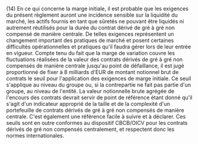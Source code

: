 (14) En ce qui concerne la marge initiale, il est probable que les exigences du présent règlement auront une incidence sensible sur la liquidité du marché, les actifs fournis en tant que sûretés ne pouvant être liquidés ni autrement réutilisés pour la durée du contrat dérivé de gré à gré non compensé de manière centrale. De telles exigences représentent un changement important des pratiques de marché et posent certaines difficultés opérationnelles et pratiques qu'il faudra gérer lors de leur entrée en vigueur. Compte tenu du fait que la marge de variation couvre les fluctuations réalisées de la valeur des contrats dérivés de gré à gré non compensés de manière centrale jusqu'au point de défaillance, il est jugé proportionné de fixer à 8 milliards d'EUR de montant notionnel brut de contrats le seuil pour l'application des exigences de marge initiale. Ce seuil s'applique au niveau du groupe ou, si la contrepartie ne fait pas partie d'un groupe, au niveau de l'entité. La valeur notionnelle brute agrégée de l'encours des contrats devrait servir de point de référence étant donné qu'il s'agit d'un indicateur approprié de la taille et de la complexité d'un portefeuille de contrats dérivés de gré à gré non compensés de manière centrale. C'est également une référence facile à suivre et à déclarer. Ces seuils sont en outre conformes au dispositif CBCB/OICV pour les contrats dérivés de gré non compensés centralement, et respectent donc les normes internationales.